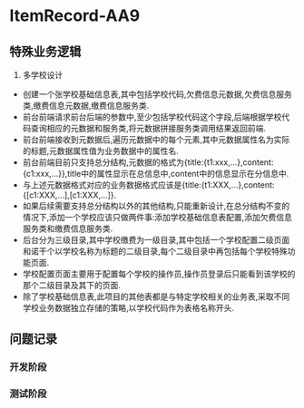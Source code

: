 # ItemRecord-AA9
## 特殊业务逻辑
1. 多学校设计
  - 创建一个张学校基础信息表,其中包括学校代码,欠费信息元数据,欠费信息服务类,缴费信息元数据,缴费信息服务类.
  - 前台前端请求前台后端的参数中,至少包括学校代码这个字段,后端根据学校代码查询相应的元数据和服务类,将元数据拼接服务类调用结果返回前端.
  - 前台前端接收到元数据后,遍历元数据中的每个元素,其中元数据属性名为实际的标题,元数据属性值为业务数据中的属性名.
  - 前台前端目前只支持总分结构,元数据的格式为{title:{t1:xxx,...},content:{c1:xxx,...}},title中的属性显示在总信息中,content中的信息显示在分信息中.
  - 与上述元数据格式对应的业务数据格式应该是{title:{t1:XXX,...},content:{[c1:XXX,...],[c1:XXX,...]}.
  - 如果后续需要支持总分结构以外的其他结构,只能重新设计,在总分结构不变的情况下,添加一个学校应该只做两件事:添加学校基础信息表配置,添加欠费信息服务类和缴费信息服务类.
  - 后台分为三级目录,其中学校缴费为一级目录,其中包括一个学校配置二级页面和诺干个以学校名称为标题的二级目录,每个二级目录中再包括每个学校特殊功能页面.
  - 学校配置页面主要用于配置每个学校的操作员,操作员登录后只能看到该学校的那个二级目录及其下的页面.
  - 除了学校基础信息表,此项目的其他表都是与特定学校相关的业务表,采取不同学校业务数据独立存储的策略,以学校代码作为表格名称开头.

## 问题记录
### 开发阶段

### 测试阶段
